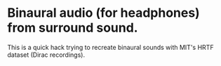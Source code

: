 
Binaural audio (for headphones) from surround sound.
======================

This is a quick hack trying to recreate binaural sounds with MIT's HRTF dataset (Dirac recordings).
